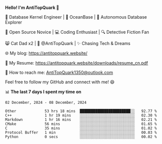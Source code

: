 
**Hello! I'm AntiTopQuark 👋**

🔧 Database Kernel Engineer | 🌊 OceanBase | 🤖 Autonomous Database Explorer

🌱 Open Source Novice | 💻 Coding Enthusiast | 🔍 Detective Fiction Fan

😸 Cat Dad x2 | 🎉 @AntiTopQuark | ✨ Chasing Tech & Dreams

🌐 My blog: https://antitopquark.website/

📄 My Resume: https://antitopquark.website/downloads/resume_cn.pdf

📧 How to reach me: AntiTopQuark1350@outlook.com

Feel free to follow my GitHub and connect with me! 😄

📊 **The last 7 days I spent my time on** 

<!--START_SECTION:waka-->
```text
02 December, 2024 - 08 December, 2024

Other             53 hrs 18 mins  ███████████████████████░░   92.77 % 
C++               1 hr 19 mins    ░░░░░░░░░░░░░░░░░░░░░░░░░   02.30 % 
Markdown          1 hr 16 mins    ░░░░░░░░░░░░░░░░░░░░░░░░░   02.21 % 
CMake             56 mins         ░░░░░░░░░░░░░░░░░░░░░░░░░   01.65 % 
C                 35 mins         ░░░░░░░░░░░░░░░░░░░░░░░░░   01.02 % 
Protocol Buffer   1 min           ░░░░░░░░░░░░░░░░░░░░░░░░░   00.03 % 
Python            0 secs          ░░░░░░░░░░░░░░░░░░░░░░░░░   00.02 %
```
<!--END_SECTION:waka-->


